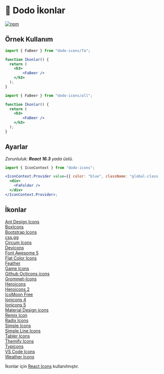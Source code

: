 


# 🦤 Dodo İkonlar

[npm-image]: https://img.shields.io/npm/v/dodo-icons
[npm-url]: https://www.npmjs.com/package/dodo-icons

[![npm][npm-image]][npm-url]



## Örnek Kullanım

```jsx
import { FaBeer } from "dodo-icons/fa";

function Ikonlar() {
  return (
    <h3>
        <FaBeer />
    </h3>
  );
}
```
```jsx
import { FaBeer } from "dodo-icons/all";

function Ikonlar() {
  return (
    <h3>
        <FaBeer />
    </h3>
  );
}
```

## Ayarlar


_Zorunluluk: **React 16.3** yada üstü._

```jsx
import { IconContext } from "dodo-icons";

<IconContext.Provider value={{ color: "blue", className: "global-class-name" }}>
  <div>
    <FaFolder />
  </div>
</IconContext.Provider>;
```

## İkonlar

<div style="display:flex;flex-flow:column">
     <a href="/?path=/docs/icons-i%CC%87konlar-ant-design-icons--docs">Ant Design Icons</a>
    <a href="/?path=/docs/icons-i̇konlar-boxicons--docs">BoxIcons</a>
    <a href="/?path=/docs/icons-i̇konlar-bootstrap-icons--docs">Bootstrap Icons</a>
    <a href="/?path=/docs/icons-i̇konlar-css-gg--docs">css.gg
    </a>
    <a href="/?path=/docs/icons-i̇konlar-circum-icons--docs">Circum Icons</a>
    <a href="/?path=/docs/icons-i%CC%87konlar-devicons--docs">Devicons</a>
    <a href="/?path=/docs/icons-i%CC%87konlar-font-awesome-5--docs">Font Awesome 5</a>
    <a href="/?path=/docs/icons-i%CC%87konlar-flat-color-icons--docs">Flat Color Icons</a>
    <a href="/?path=/docs/icons-i̇konlar-feather--docs">Feather</a>
    <a href="/?path=/docs/icons-i̇konlar-game-icons--docs">Game Icons</a>
    <a href="/?path=/docs/icons-i̇konlar-github-octicons-icons--docs">Github Octicons icons
    </a>
    <a href="/?path=/docs/icons-i̇konlar-grommet-icons--docs">Grommet-Icons</a>
    <a href="/?path=/docs/icons-i̇konlar-heroicons--docs">Heroicons</a>
    <a href="/?path=/docs/icons-i̇konlar-heroicons-2--docs"> Heroicons 2</a>
    <a href="/?path=/docs/icons-i̇konlar-icomoon-free--docs">IcoMoon Free</a>
    <a href="/?path=/docs/icons-i̇konlar-ionicons-4--docs">Ionicons 4
    </a>
    <a href="/?path=/docs/icons-i̇konlar-ionicons-5--docs">Ionicons 5</a>
    <a href="/?path=/docs/icons-i̇konlar-material-design-icons--docs">Material Design icons</a>
    <a href="/?path=/docs/icons-i̇konlar-remix-icon--docs">Remix Icon</a>
    <a href="/?path=/docs/icons-i̇konlar-radix-icons--docs">Radix Icons
    </a>
    <a href="/?dpath=/docs/icons-i̇konlar-simple-icons--docs">Simple Icons
    </a>
    <a href="/?path=/docs/icons-i̇konlar-simple-line-icons--docs">Simple Line Icons</a>
    <a href="/?path=/docs/icons-i̇konlar-tabler-icons--docs">Tabler Icons
    </a>
    <a href="/?path=/docs/icons-i̇konlar-themify-icons--docs">Themify Icons
    </a>
    <a href="/?path=/docs/icons-i̇konlar-typicons--docs">Typicons
    </a>
    <a href="/?path=/docs/icons-i̇konlar-vs-code-icons--docs">VS Code Icons
    </a>
    <a href="/?path=/docs/icons-i̇konlar-weather-icons--docs">Weather Icons
    </a>
</div>

İkonlar için [React Icons](https://react-icons.github.io/react-icons/) kullanılmıştır.

